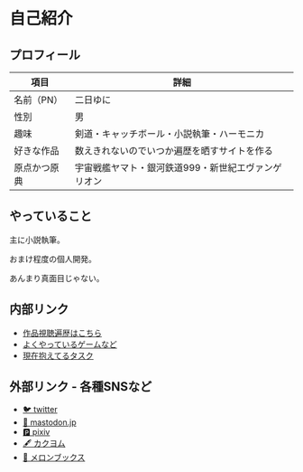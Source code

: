 # 自己紹介

## プロフィール

| 項目         | 詳細                                                 |
|--------------|------------------------------------------------------|
| 名前（PN）   | 二日ゆに                                             |
| 性別         | 男                                                   |
| 趣味         | 剣道・キャッチボール・小説執筆・ハーモニカ           |
| 好きな作品   | 数えきれないのでいつか遍歴を晒すサイトを作る |
| 原点かつ原典 | 宇宙戦艦ヤマト・銀河鉄道999・新世紀エヴァンゲリオン  |

## やっていること

主に小説執筆。

おまけ程度の個人開発。

あんまり真面目じゃない。

## 内部リンク

- [作品視聴遍歴はこちら](./detail/history.md)
- [よくやっているゲームなど](./detail/games.md)
- [現在抱えてるタスク](./detail/task.md)

## 外部リンク - 各種SNSなど

- [🐦 twitter](https://twitter.com/yuni_hutsuka)
- [🦣 mastodon.jp](https://mstdn.jp/web/@yuni_hutsuka_999)
- [🅿️ pixiv](https://www.pixiv.net/users/20509498)
- [🖋️ カクヨム](https://kakuyomu.jp/users/yuni_hutsuka)
- [🍈 メロンブックス](https://www.melonbooks.co.jp/circle/index.php?circle_id=107118)
